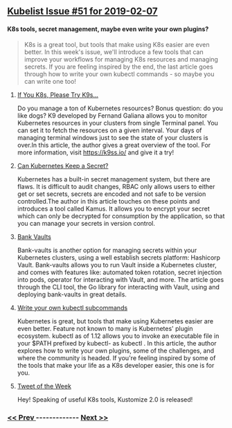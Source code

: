 ## [Kubelist Issue #51 for 2019-02-07](https://kubelist.com/issue/51)

#### K8s tools, secret management, maybe even write your own plugins?

> K8s is a great tool, but tools that make using K8s easier are even better. In this week&#39;s issue, we&#39;ll introduce a few tools that can improve your workflows for managing K8s resources and managing secrets. If you are feeling inspired by the end, the last article goes through how to write your own kubectl commands - so maybe you can write one too!

1. [If You K8s, Please Try K9s...](https://medium.com/@fernand.galiana/if-you-k8s-please-try-k9s-82ea30eb9aa3)

    Do you manage a ton of Kubernetes resources? Bonus question: do you like dogs? K9 developed by Fernand Galiana allows you to monitor Kubernetes resources in your clusters from single Terminal panel. You can set it to fetch the resources on a given interval. Your days of managing terminal windows just to see the state of your clusters is over.In this article, the author gives a great overview of the tool. For more information, visit https://k9ss.io/ and give it a try!
1. [Can Kubernetes Keep a Secret?](https://blog.solutotlv.com/can-kubernetes-keep-a-secret/)

    Kubernetes has a built-in secret management system, but there are flaws. It is difficult to audit changes, RBAC only allows users to either get or set secrets, secrets are encoded and not safe to be version controlled.The author in this article touches on these points and introduces a tool called Kamus. It allows you to encrypt your secret which can only be decrypted for consumption by the application, so that you can manage your secrets in version control.
1. [Bank Vaults](https://banzaicloud.com/bank-vaults/)

    Bank-vaults is another option for managing secrets within your Kubernetes clusters, using a well establish secrets platform: Hashicorp Vault. Bank-vaults allows you to run Vault inside a Kubernetes cluster, and comes with features like: automated token rotation, secret injection into pods, operator for interacting with Vault, and more. The article goes through the CLI tool, the Go library for interacting with Vault, using and deploying bank-vaults in great details.
1. [Write your own kubectl subcommands](https://ahmet.im/blog/kubectl-plugins/)

    Kubernetes is great, but tools that make using Kubernetes easier are even better.  Feature not known to many is Kubernetes' plugin ecosystem.  kubectl as of 1.12 allows you to invoke an executable file in your $PATH prefixed by kubectl-<subcommand> as kubectl <subcommand>.   In this article, the author explores how to write your own plugins, some of the challenges, and where the community is headed. If you're feeling inspired by some of the tools that make your life as a K8s developer easier,  this one is for you.
1. [Tweet of the Week](https://twitter.com/RealGophersShip/status/1092888278158708738)

    Hey! Speaking of useful K8s tools, Kustomize 2.0 is released!

### [ << Prev ](kubelist-50.md) ------------- [ Next >> ](kubelist-52.md)